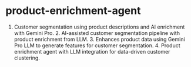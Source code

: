 # product-enrichment-agent
1. Customer segmentation using product descriptions and AI enrichment with Gemini Pro.  2. AI-assisted customer segmentation pipeline with product enrichment from LLM.  3. Enhances product data using Gemini Pro LLM to generate features for customer segmentation.  4. Product enrichment agent with LLM integration for data-driven customer clustering.
